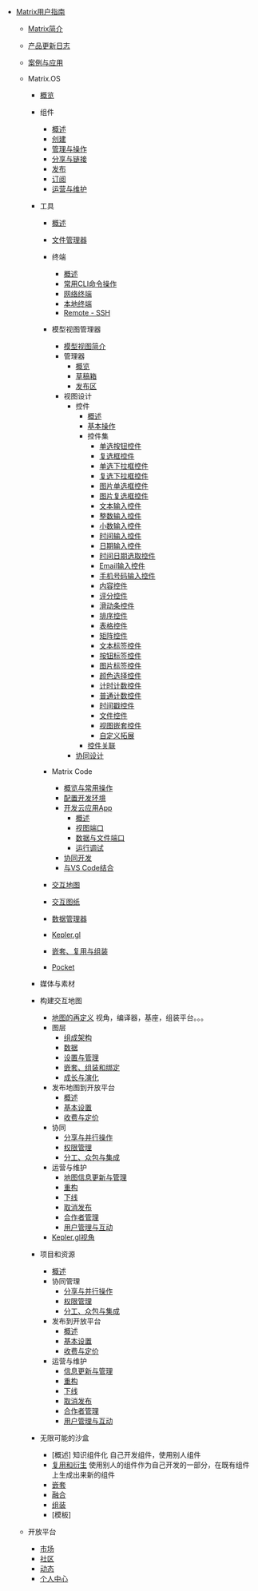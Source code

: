 - [Matrix用户指南](zh-cn/userguide/README.md)
  - [Matrix简介](zh-cn/userguide/matrixintro.md)
  - [产品更新日志](zh-cn/userguide/updatelog.md)
  - [案例与应用](zh-cn/demo/gallery.md)
  - Matrix.OS
    - [概览](zh-cn/userguide/os/osintro.md)
    - 组件
      - [概述](zh-cn/userguide/os/com/components.md)
      - [创建](zh-cn/userguide/os/com/new.md)
      - [管理与操作](zh-cn/userguide/os/com/filesys.md)
      - [分享与链接](zh-cn/userguide/os/com/sharelink.md)
      - [发布](zh-cn/userguide/os/com/release.md)
      - [订阅](zh-cn/userguide/os/com/subscribe.md)
      - [运营与维护](zh-cn/userguide/os/com/maintain.md)
    - 工具
      - [概述](zh-cn/userguide/os/tools/tools.md)
      - [文件管理器](zh-cn/userguide/os/tools/fileexplorer.md)
      - 终端
        - [概述](zh-cn/userguide/os/tools/terminals/terminal.md)
        - [常用CLI命令操作](zh-cn/userguide/os/tools/terminals/command.md)
        - [网络终端](zh-cn/userguide/os/tools/terminals/webt.md)
        - [本地终端](zh-cn/userguide/os/tools/terminals/localt.md)
        - [Remote - SSH](zh-cn/userguide/os/tools/terminals/remotessh.md)
      - 模型视图管理器
        - [模型视图简介](zh-cn/userguide/os/tools/modelview/modelview.md)
        - 管理器
          - [概览](zh-cn/userguide/os/tools/modelview/studio.md)
          - [草稿箱](zh-cn/userguide/os/tools/modelview/draftbox.md)
          - [发布区](zh-cn/userguide/os/tools/modelview/releaseview.md)
        - 视图设计
          - 控件
            - [概述](zh-cn/userguide/os/tools/modelview/control.md)
            - [基本操作](zh-cn/userguide/os/tools/modelview/operation.md)
            - 控件集
              - [单选按钮控件](zh-cn/userguide/os/tools/modelview/singlechoice.md)
              - [复选框控件](zh-cn/userguide/os/tools/modelview/multiplechoice.md)
              - [单选下拉框控件](zh-cn/userguide/os/tools/modelview/singledrop.md)
              - [复选下拉框控件](zh-cn/userguide/os/tools/modelview/multipledrop.md)
              - [图片单选框控件](zh-cn/userguide/os/tools/modelview/singlepicchoice.md)
              - [图片复选框控件](zh-cn/userguide/os/tools/modelview/multiplepicchoice.md)
              - [文本输入控件](zh-cn/userguide/os/tools/modelview/textbox.md)
              - [整数输入控件](zh-cn/userguide/os/tools/modelview/integer.md)
              - [小数输入控件](zh-cn/userguide/os/tools/modelview/float.md)
              - [时间输入控件](zh-cn/userguide/os/tools/modelview/time.md)
              - [日期输入控件](zh-cn/userguide/os/tools/modelview/date.md)
              - [时间日期选取控件](zh-cn/userguide/os/tools/modelview/datetime.md)
              - [Email输入控件](zh-cn/userguide/os/tools/modelview/emailbox.md)
              - [手机号码输入控件](zh-cn/userguide/os/tools/modelview/phone.md)
              - [内容控件](zh-cn/userguide/os/tools/modelview/contents.md)
              - [评分控件](zh-cn/userguide/os/tools/modelview/rating.md)
              - [滑动条控件](zh-cn/userguide/os/tools/modelview/slider.md)
              - [排序控件](zh-cn/userguide/os/tools/modelview/ranking.md)
              - [表格控件](zh-cn/userguide/os/tools/modelview/tables.md)
              - [矩阵控件](zh-cn/userguide/os/tools/modelview/matrices.md)
              - [文本标签控件](zh-cn/userguide/os/tools/modelview/texttag.md)
              - [按钮标签控件](zh-cn/userguide/os/tools/modelview/buttontag.md)
              - [图片标签控件](zh-cn/userguide/os/tools/modelview/pictag.md)
              - [颜色选择控件](zh-cn/userguide/os/tools/modelview/colorpick.md)
              - [计时计数控件](zh-cn/userguide/os/tools/modelview/timingcount.md)
              - [普通计数控件](zh-cn/userguide/os/tools/modelview/normalcount.md)
              - [时间戳控件](zh-cn/userguide/os/tools/modelview/timestamp.md)
              - [文件控件](zh-cn/userguide/os/tools/modelview/filebox.md)
              - [视图嵌套控件](zh-cn/userguide/os/tools/modelview/nest.md)
              - [自定义拓展](zh-cn/userguide/os/tools/modelview/customize.md)
            - [控件关联](zh-cn/userguide/os/tools/modelview/controllink.md)
          - [协同设计](zh-cn/userguide/os/tools/modelview/collaborate.md)
      - Matrix Code
        - [概览与常用操作](zh-cn/userguide/os/tools/code/intro.md)
        - [配置开发环境](zh-cn/userguide/os/tools/code/envconfig.md)
        - [开发云应用App](zh-cn/userguide/os/tools/code/devapp.md)
          - [概述](zh-cn/userguide/code/README.md)
          - [视图端口](zh-cn/userguide/code/devguide.md)
          - [数据与文件端口](zh-cn/userguide/code/devguide.md)
          - [运行调试](zh-cn/userguide/code/devguide.md)
        - [协同开发](zh-cn/userguide/code/devguide.md)
        - [与VS Code结合](zh-cn/userguide/os/filebasic.md)

      - [交互地图](zh-cn/userguide/os/filebasic.md)
      - [交互图纸](zh-cn/userguide/os/filebasic.md)
      - [数据管理器](zh-cn/userguide/os/filebasic.md)
      
      
      - [Kepler.gl](zh-cn/userguide/os/filebasic.md)
      - [嵌套、复用与组装](zh-cn/userguide/os/filebasic.md)
      - [Pocket](zh-cn/userguide/os/filebasic.md)
    - 媒体与素材
      

      

    - 构建交互地图
      - [地图的再定义](zh-cn/userguide/map/README.md) 视角，编译器，基座，组装平台。。。
      - 图层
        - [组成架构](zh-cn/userguide/map/README.md)
        - [数据](zh-cn/userguide/map/README.md)
        - [设置与管理](zh-cn/userguide/map/README.md)
        - [嵌套、组装和绑定](zh-cn/userguide/map/README.md)
        - [成长与演化](zh-cn/userguide/map/README.md)
      - 发布地图到开放平台
        - [概述](zh-cn/userguide/code/devguide.md)
        - [基本设置](zh-cn/userguide/code/devguide.md)
        - [收费与定价](zh-cn/userguide/code/devguide.md)
      - 协同
        - [分享与并行操作](zh-cn/userguide/map/README.md)
        - [权限管理](zh-cn/userguide/map/README.md)
        - [分工、众包与集成](zh-cn/userguide/code/devguide.md)
      - 运营与维护
        - [地图信息更新与管理](zh-cn/userguide/code/devguide.md)
        - [重构](zh-cn/userguide/code/devguide.md)
        - [下线](zh-cn/userguide/code/devguide.md)
        - [取消发布](zh-cn/userguide/code/devguide.md)
        - [合作者管理](zh-cn/userguide/code/devguide.md)
        - [用户管理与互动](zh-cn/userguide/code/devguide.md)
      - [Kepler.gl视角](zh-cn/userguide/code/devguide.md)

    - 项目和资源
      - [概述](zh-cn/userguide/map/README.md)
      - 协同管理
        - [分享与并行操作](zh-cn/userguide/map/README.md)
        - [权限管理](zh-cn/userguide/map/README.md)
        - [分工、众包与集成](zh-cn/userguide/code/devguide.md)
      - 发布到开放平台
        - [概述](zh-cn/userguide/code/devguide.md)
        - [基本设置](zh-cn/userguide/code/devguide.md)
        - [收费与定价](zh-cn/userguide/code/devguide.md)
      - 运营与维护
        - [信息更新与管理](zh-cn/userguide/code/devguide.md)
        - [重构](zh-cn/userguide/code/devguide.md)
        - [下线](zh-cn/userguide/code/devguide.md)
        - [取消发布](zh-cn/userguide/code/devguide.md)
        - [合作者管理](zh-cn/userguide/code/devguide.md)
        - [用户管理与互动](zh-cn/userguide/code/devguide.md)
        
    - 无限可能的沙盒
      - [概述] 知识组件化 自己开发组件，使用别人组件
      - [复用和衍生](zh-cn/userguide/code/devguide.md) 使用别人的组件作为自己开发的一部分，在既有组件上生成出来新的组件
      - [嵌套](zh-cn/userguide/code/devguide.md) 
      - [融合](zh-cn/userguide/code/devguide.md)
      - [组装](zh-cn/userguide/code/devguide.md)
      - [模板]

  - 开放平台
    - [市场](zh-cn/userguide/code/devguide.md)
    - [社区](zh-cn/userguide/code/devguide.md)
    - [动态](zh-cn/userguide/code/devguide.md)
    - [个人中心](zh-cn/userguide/code/devguide.md)
  


    

